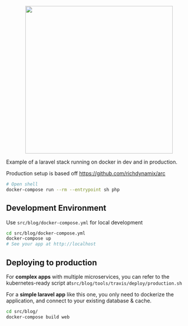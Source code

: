<p align="center"><a href="https://laravel.com" target="_blank"><img src="https://raw.githubusercontent.com/laravel/art/master/logo-lockup/5%20SVG/2%20CMYK/1%20Full%20Color/laravel-logolockup-cmyk-red.svg" width="400"></a></p>
</p>

Example of a laravel stack running on docker in dev and in production.

Production setup is based off https://github.com/richdynamix/arc

```sh
# Open shell
docker-compose run --rm --entrypoint sh php
```

## Development Environment

Use `src/blog/docker-compose.yml` for local development

```sh
cd src/blog/docker-compose.yml
docker-compose up
# See your app at http://localhost
```

## Deploying to production

For **complex apps** with multiple microservices, you can refer to the kubernetes-ready script at`src/blog/tools/travis/deploy/production.sh`

For a **simple laravel app** like this one, you only need to dockerize the application, and connect to your existing database & cache.
```sh
cd src/blog/
docker-compose build web
```

